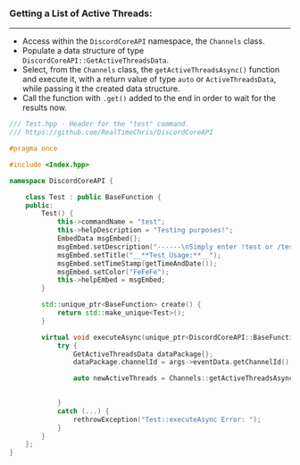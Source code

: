 ### **Getting a List of Active Threads:**
---
- Access within the `DiscordCoreAPI` namespace, the `Channels` class.
- Populate a data structure of type `DiscordCoreAPI::GetActiveThreadsData`.
- Select, from the `Channels` class, the `getActiveThreadsAsync()` function and execute it, with a return value of type `auto` or `ActiveThreadsData`, while passing it the created data structure.
- Call the function with `.get()` added to the end in order to wait for the results now.

```cpp
/// Test.hpp - Header for the "test" command.
/// https://github.com/RealTimeChris/DiscordCoreAPI

#pragma once

#include <Index.hpp>

namespace DiscordCoreAPI {

	class Test : public BaseFunction {
	public:
		Test() {
			this->commandName = "test";
			this->helpDescription = "Testing purposes!";
			EmbedData msgEmbed{};
			msgEmbed.setDescription("------\nSimply enter !test or /test!\n------");
			msgEmbed.setTitle("__**Test Usage:**__");
			msgEmbed.setTimeStamp(getTimeAndDate());
			msgEmbed.setColor("FeFeFe");
			this->helpEmbed = msgEmbed;
		}

		std::unique_ptr<BaseFunction> create() {
			return std::make_unique<Test>();
		}

		virtual void executeAsync(unique_ptr<DiscordCoreAPI::BaseFunctionArguments> args) {
			try {
				GetActiveThreadsData dataPackage{};
				dataPackage.channelId = args->eventData.getChannelId();

				auto newActiveThreads = Channels::getActiveThreadsAsync(dataPackage).get();

				
			}
			catch (...) {
				rethrowException("Test::executeAsync Error: ");
			}
		}
	};
}
```
